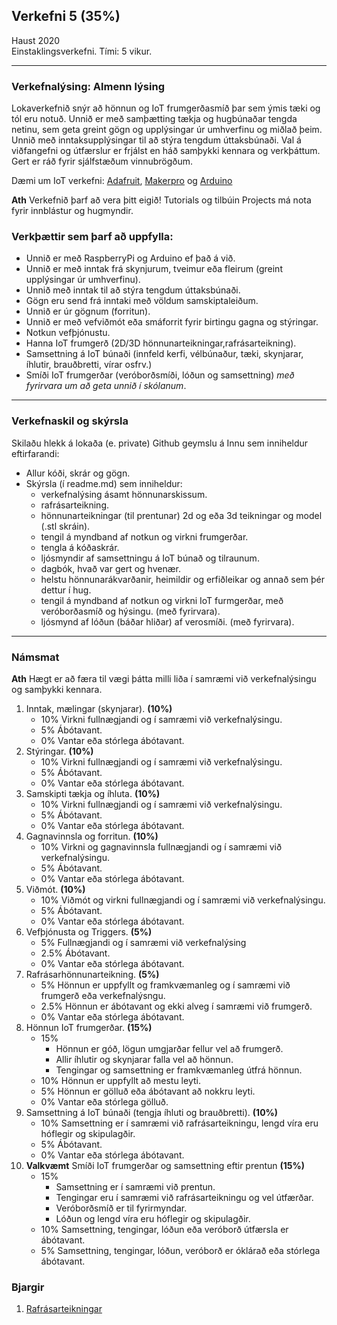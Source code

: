 ## Verkefni 5 (35%) 

Haust  2020 <br>
Einstaklingsverkefni.
Tími: 5 vikur.

---

### Verkefnalýsing: Almenn lýsing 

Lokaverkefnið snýr að hönnun og IoT frumgerðasmíð þar sem ýmis tæki og tól eru notuð. Unnið er með samþætting tækja og hugbúnaðar tengda netinu, sem geta greint gögn og upplýsingar úr umhverfinu og miðlað þeim. Unnið með inntaksupplýsingar til að stýra tengdum úttaksbúnaði. 
Val á viðfangefni og útfærslur er frjálst en háð samþykki kennara og verkþáttum. Gert er ráð fyrir sjálfstæðum vinnubrögðum. 

Dæmi um IoT verkefni: [Adafruit](https://learn.adafruit.com/category/internet-of-things-iot?guide_page=2&total_count=224&total_verbiage=total+series-), [Makerpro](https://maker.pro/projects/category/iot?filter=popular) og [Arduino](https://create.arduino.cc/projecthub/products/arduino-iot-cloud)

**Ath** Verkefnið þarf að vera þitt eigið! Tutorials og tilbúin Projects má nota fyrir innblástur og hugmyndir.


### Verkþættir sem þarf að uppfylla:

- Unnið er með RaspberryPi og Arduino ef það á við.
- Unnið er með inntak frá skynjurum, tveimur eða fleirum (greint upplýsingar úr umhverfinu).
- Unnið með inntak til að stýra tengdum úttaksbúnaði.
- Gögn eru send frá inntaki með völdum samskiptaleiðum.
- Unnið er úr gögnum (forritun).
- Unnið er með vefviðmót eða smáforrit fyrir birtingu gagna og stýringar.
- Notkun vefþjónustu.
- Hanna IoT frumgerð (2D/3D hönnunarteikningar,rafrásarteikning).
- Samsettning á IoT búnaði (innfeld kerfi, vélbúnaður, tæki, skynjarar, íhlutir, brauðbretti, vírar osfrv.)
- Smíði IoT frumgerðar (veróborðsmíði, lóðun og samsettning) _með fyrirvara um að geta unnið í skólanum_.

---

### Verkefnaskil og skýrsla

Skilaðu hlekk á lokaða (e. private) Github geymslu á Innu sem inniheldur eftirfarandi:

- Allur kóði, skrár og gögn.
- Skýrsla (í readme.md) sem inniheldur:
  - verkefnalýsing ásamt hönnunarskissum.
  - rafrásarteikning.
  - hönnunarteikningar (til prentunar) 2d og eða 3d teikningar og model (.stl skráin).
  - tengil á myndband af notkun og virkni frumgerðar.
  - tengla á kóðaskrár.
  - ljósmyndir af samsettningu á IoT búnað og tilraunum. 
  - dagbók, hvað var gert og hvenær.
  - helstu hönnunarákvarðanir, heimildir og erfiðleikar og annað sem þér dettur í hug.
  - tengil á myndband af notkun og virkni IoT furmgerðar, með veróborðasmíð og hýsingu. (með fyrirvara).
  - ljósmynd af lóðun (báðar hliðar) af verosmíði. (með fyrirvara).
  
---

### Námsmat

**Ath** Hægt er að færa til vægi þátta milli liða í samræmi við verkefnalýsingu og samþykki kennara.

1. Inntak, mælingar (skynjarar). **(10%)**
   - 10% Virkni fullnægjandi og í samræmi við verkefnalýsingu.
   -  5% Ábótavant.
   -  0% Vantar eða stórlega ábótavant.
1. Stýringar. **(10%)**
   - 10% Virkni fullnægjandi  og í samræmi við verkefnalýsingu.
   -  5% Ábótavant.
   -  0% Vantar eða stórlega ábótavant.
1. Samskipti tækja og íhluta. **(10%)**
   - 10% Virkni fullnægjandi  og í samræmi við verkefnalýsingu.
   -  5% Ábótavant.
   -  0% Vantar eða stórlega ábótavant.
1. Gagnavinnsla og forritun. **(10%)**
   - 10% Virkni og gagnavinnsla fullnægjandi og í samræmi við verkefnalýsingu.
   -  5% Ábótavant.
   -  0% Vantar eða stórlega ábótavant.
1. Viðmót. **(10%)**
   - 10% Viðmót og virkni fullnægjandi og í samræmi við verkefnalýsingu.
   -  5% Ábótavant.
   -  0% Vantar eða stórlega ábótavant.
1. Vefþjónusta og Triggers. **(5%)**
   -  5% Fullnægjandi og í samræmi við verkefnalýsing
   -  2.5% Ábótavant.
   -  0% Vantar eða stórlega ábótavant.
1. Rafrásarhönnunarteikning. **(5%)**
   - 5% Hönnun er uppfyllt og framkvæmanleg og í samræmi við frumgerð eða verkefnalýsngu.
   - 2.5%  Hönnun er ábótavant og ekki alveg í samræmi við frumgerð.
   - 0%  Vantar eða stórlega ábótavant.
1. Hönnun IoT frumgerðar. **(15%)**
   - 15% 
     - Hönnun er góð, lögun umgjarðar fellur vel að frumgerð.
     - Allir íhlutir og skynjarar falla vel að hönnun.
     - Tengingar og samsettning er framkvæmanleg útfrá hönnun.
   - 10% Hönnun er uppfyllt að mestu leyti.
   -  5% Hönnun er gölluð eða ábótavant að nokkru leyti.
   -  0% Vantar eða stórlega gölluð.
1. Samsettning á IoT búnaði (tengja íhluti og brauðbretti). **(10%)**
   - 10% Samsettning er í samræmi við rafrásarteikningu, lengd víra eru hóflegir og skipulagðir.
   - 5%  Ábótavant.  
   - 0%  Vantar eða stórlega ábótavant.
1. **Valkvæmt** Smíði IoT frumgerðar og samsettning eftir prentun **(15%)**
   - 15% 
      - Samsettning er í samræmi við prentun. 
      - Tengingar eru í samræmi við rafrásarteikningu og vel útfærðar.
      - Veróborðsmíð er til fyrirmyndar.
      - Lóðun og lengd víra eru hóflegir og skipulagðir.
   - 10% Samsettning, tengingar, lóðun eða veróborð útfærsla er ábótavant.
   -  5% Samsettning, tengingar, lóðun, veróborð er óklárað eða stórlega ábótavant.

### Bjargir
1. [Rafrásarteikningar](https://www.circuit-diagram.org/editor/)   

